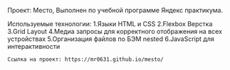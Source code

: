 Проект: Место, Выполнен по учебной программе Яндекс практикума.

 Используемые технологии:
    1.Языки HTML и CSS
    2.Flexbox Верстка
    3.Grid Layout
    4.Медиа запросы для корректного отображения на всех устройствах
    5.Организация файлов по БЭМ nested
    6.JavaScript для интерактивности

    Ссылка на проект: https://mr0631.github.io/mesto/

